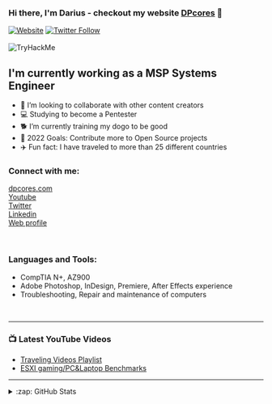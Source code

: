 ### Hi there, I'm Darius - checkout my website [DPcores][website] 🤘

[![Website](https://img.shields.io/website?label=DPCORES.com&style=for-the-badge&url=https%3A%2F%2Fdpcores.com)](https://dpcores.com)
[![Twitter Follow](https://img.shields.io/twitter/follow/NimdaNode?color=1DA1F2&logo=twitter&style=for-the-badge)](https://twitter.com/intent/follow?original_referer=https%3A%2F%2Fgithub.com%2FNimdaNode&screen_name=NimdaNode)<br>
<br>
<img src="https://tryhackme-badges.s3.amazonaws.com/Dboi.png" alt="TryHackMe">
<br>
## I'm currently working as a MSP Systems Engineer
- 👯 I’m looking to collaborate with other content creators
- 💻 Studying to become a Pentester
- 🐕 I’m currently training my dogo to be good
- 🥅 2022 Goals: Contribute more to Open Source projects
- ✈️ Fun fact: I have traveled to more than 25 different countries



### Connect with me:

[dpcores.com][website]</br>
[Youtube][youtube]</br>
[Twitter][twitter]</br>
[Linkedin][linkedin]</br>
[Web profile][profile]</br>


<br />

### Languages and Tools:


- CompTIA N+, AZ900<br />
- Adobe Photoshop, InDesign, Premiere, After Effects experience<br />
- Troubleshooting, Repair and maintenance of computers<br />

<br />

---

### 📺 Latest YouTube Videos

<!-- YOUTUBE:START -->
- [Traveling Videos Playlist](https://www.youtube.com/playlist?list=PLC5SzhYSJEFdazhKn3PTntCfAXtQjFFjQ)
- [ESXI gaming/PC&Laptop Benchmarks](https://www.youtube.com/watch?v=kA5aets2Fro&list=PLC5SzhYSJEFerCT_Y1nuwICFCD3bp34i5)

<!-- YOUTUBE:END -->


---





<details>
  <summary>:zap: GitHub Stats</summary>

  <img align="left" alt="DPCORES.com's GitHub Stats" src="https://github-readme-stats.DPCORES.com.vercel.app/api?username=DPCORES.com&show_icons=true&hide_border=true" />

</details>

[website]: https://dpcores.com
[twitter]: https://twitter.com/NimdaNode
[youtube]: https://www.youtube.com/channel/UCMgLMPB2i1OZ0ovZLNUEeJw
[linkedin]: https://www.linkedin.com/in/darius-persaud-43b24011a/
[profile]: https://webprofile.d39ose37ksgy0r.amplifyapp.com/

